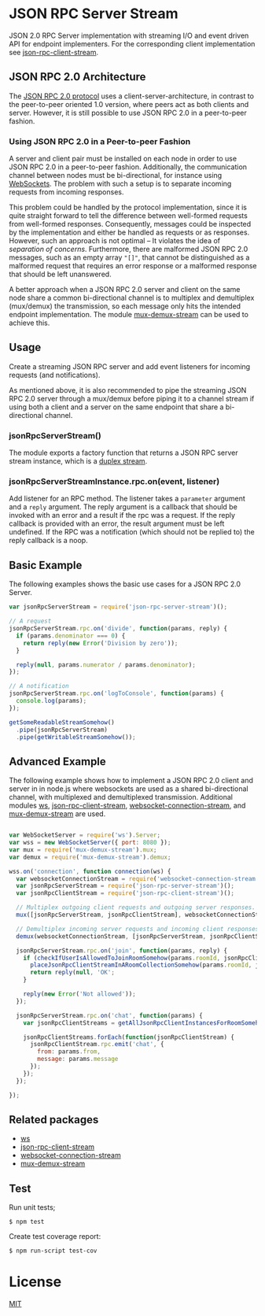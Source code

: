 # JSON RPC Server Stream

JSON 2.0 RPC Server implementation with streaming I/O and event driven API for
endpoint implementers. For the corresponding client implementation see
[json-rpc-client-stream](https://github.com/claudijo/json-rpc-client-stream).

## JSON RPC 2.0 Architecture

The [JSON RPC 2.0 protocol](http://www.jsonrpc.org/specification) uses a
client-server-architecture, in contrast to the peer-to-peer oriented 1.0
version, where peers act as both clients and server. However, it is still
possible to use JSON RPC 2.0 in a peer-to-peer fashion.

### Using JSON RPC 2.0 in a Peer-to-peer Fashion

A server and client pair must be installed on each node in order to use JSON RPC
2.0 in a peer-to-peer fashion. Additionally, the communication channel between
nodes must be bi-directional, for instance using
[WebSockets](https://developer.mozilla.org/en-US/docs/Web/API/WebSockets_API).
The problem with such a setup is to separate incoming requests from incoming
responses.

This problem could be handled by the protocol implementation, since it is quite
straight forward to tell the difference between well-formed requests from
well-formed responses. Consequently, messages could be inspected by the
implementation and either be handled as requests or as responses. However, such
an approach is not optimal – It violates the idea of _separation of concerns_.
Furthermore, there are malformed JSON RPC 2.0 messages, such as an empty array
`"[]"`, that cannot be distinguished as a malformed request that requires an
error response or a malformed response that should be left unanswered.

A better approach when a JSON RPC 2.0 server and client on the same node share a
common bi-directional channel is to multiplex and demultiplex (mux/demux) the
transmission, so each message only hits the intended endpoint implementation.
The module [mux-demux-stream](https://github.com/claudijo/mux-demux-stream) can
be used to achieve this.

## Usage

Create a streaming JSON RPC server and add event listeners for incoming
requests (and notifications).

As mentioned above, it is also recommended to pipe the streaming JSON RPC 2.0
server through a mux/demux before piping it to a channel stream if using both a
client and a server on the same endpoint that share a bi-directional channel.

### jsonRpcServerStream()

The module exports a factory function that returns a JSON RPC server stream
instance, which is a [duplex stream](https://nodejs.org/api/stream.html#stream_class_stream_duplex).

### jsonRpcServerStreamInstance.rpc.on(event, listener)

Add listener for an RPC method. The listener takes a `parameter` argument and a
`reply` argument. The reply argument is a callback that should be invoked with
an error and a result if the rpc was a request. If the reply callback is
provided with an error, the result argument must be left undefined. If the RPC
was a notification (which should not be replied to) the reply callback is a
noop.

## Basic Example

The following examples shows the basic use cases for a JSON RPC 2.0 Server.

```js
var jsonRpcServerStream = require('json-rpc-server-stream')();

// A request
jsonRpcServerStream.rpc.on('divide', function(params, reply) {
  if (params.denominator === 0) {
    return reply(new Error('Division by zero'));
  }

  reply(null, params.numerator / params.denominator);
});

// A notification
jsonRpcServerStream.rpc.on('logToConsole', function(params) {
  console.log(params);
});

getSomeReadableStreamSomehow()
  .pipe(jsonRpcServerStream)
  .pipe(getWritableStreamSomehow());
```

## Advanced Example

The following example shows how to implement a JSON RPC 2.0 client and server
in in node.js where websockets are used as a shared bi-directional channel, with
multiplexed and demultiplexed transmission. Additional modules
[ws](https://github.com/websockets/ws),
[json-rpc-client-stream](https://github.com/claudijo/json-rpc-client-stream),
[websocket-connection-stream](https://github.com/claudijo/websocket-connection-stream),
and [mux-demux-stream](https://github.com/claudijo/mux-demux-stream) are used.

```js

var WebSocketServer = require('ws').Server;
var wss = new WebSocketServer({ port: 8080 });
var mux = require('mux-demux-stream').mux;
var demux = require('mux-demux-stream').demux;

wss.on('connection', function connection(ws) {
  var websocketConnectionStream = require('websocket-connection-stream')().attach(ws);
  var jsonRpcServerStream = require('json-rpc-server-stream')();
  var jsonRpcClientStream = require('json-rpc-client-stream')();

  // Multiplex outgoing client requests and outgoing server responses.
  mux([jsonRpcServerStream, jsonRpcClientStream], websocketConnectionStream);

  // Demultiplex incoming server requests and incoming client responses
  demux(websocketConnectionStream, [jsonRpcServerStream, jsonRpcClientStream]);

  jsonRpcServerStream.rpc.on('join', function(params, reply) {
    if (checkIfUserIsAllowedToJoinRoomSomehow(params.roomId, jsonRpcClientStream)) {
      placeJsonRpcClientStreamInARoomCollectionSomehow(params.roomId, jsonRpcClientStream);
      return reply(null, 'OK';
    }

    reply(new Error('Not allowed'));
  });

  jsonRpcServerStream.rpc.on('chat', function(params) {
    var jsonRpcClientStreams = getAllJsonRpcClientInstancesForRoomSomehow(params.to);

    jsonRpcClientStreams.forEach(function(jsonRpcClientStream) {
      jsonRpcClientStream.rpc.emit('chat', {
        from: params.from,
        message: params.message
      });
    });
  });

});

```

## Related packages

* [ws](https://github.com/websockets/ws)
* [json-rpc-client-stream](https://github.com/claudijo/json-rpc-client-stream)
* [websocket-connection-stream](https://github.com/claudijo/websocket-connection-stream)
* [mux-demux-stream](https://github.com/claudijo/mux-demux-stream)

## Test

Run unit tests;

`$ npm test`

Create test coverage report:

`$ npm run-script test-cov`

# License

[MIT](LICENSE)